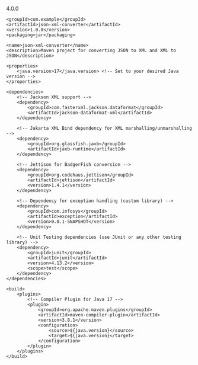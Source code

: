 <project xmlns="http://maven.apache.org/POM/4.0.0"
         xmlns:xsi="http://www.w3.org/2001/XMLSchema-instance"
         xsi:schemaLocation="http://maven.apache.org/POM/4.0.0 http://maven.apache.org/xsd/maven-4.0.0.xsd">
    <modelVersion>4.0.0</modelVersion>

    <groupId>com.example</groupId>
    <artifactId>json-xml-converter</artifactId>
    <version>1.0.0</version>
    <packaging>jar</packaging>

    <name>json-xml-converter</name>
    <description>Maven project for converting JSON to XML and XML to JSON</description>

    <properties>
        <java.version>17</java.version> <!-- Set to your desired Java version -->
    </properties>

    <dependencies>
        <!-- Jackson XML support -->
        <dependency>
            <groupId>com.fasterxml.jackson.dataformat</groupId>
            <artifactId>jackson-dataformat-xml</artifactId>
        </dependency>

        <!-- Jakarta XML Bind dependency for XML marshalling/unmarshalling -->
        <dependency>
            <groupId>org.glassfish.jaxb</groupId>
            <artifactId>jaxb-runtime</artifactId>
        </dependency>

        <!-- Jettison for BadgerFish conversion -->
        <dependency>
            <groupId>org.codehaus.jettison</groupId>
            <artifactId>jettison</artifactId>
            <version>1.4.1</version>
        </dependency>

        <!-- Dependency for exception handling (custom library) -->
        <dependency>
            <groupId>com.infosys</groupId>
            <artifactId>exception</artifactId>
            <version>0.0.1-SNAPSHOT</version>
        </dependency>

        <!-- Unit Testing dependencies (use JUnit or any other testing library) -->
        <dependency>
            <groupId>junit</groupId>
            <artifactId>junit</artifactId>
            <version>4.13.2</version>
            <scope>test</scope>
        </dependency>
    </dependencies>

    <build>
        <plugins>
            <!-- Compiler Plugin for Java 17 -->
            <plugin>
                <groupId>org.apache.maven.plugins</groupId>
                <artifactId>maven-compiler-plugin</artifactId>
                <version>3.8.1</version>
                <configuration>
                    <source>${java.version}</source>
                    <target>${java.version}</target>
                </configuration>
            </plugin>
        </plugins>
    </build>
</project>
